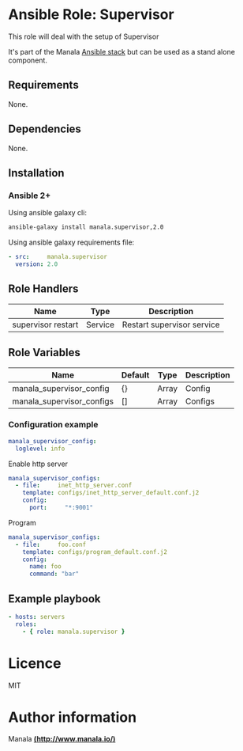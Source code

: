 # Ansible Role: Supervisor

This role will deal with the setup of Supervisor

It's part of the Manala <a href="http://www.manala.io" target="_blank">Ansible stack</a> but can be used as a stand alone component.

## Requirements

None.

## Dependencies

None.

## Installation

### Ansible 2+

Using ansible galaxy cli:

```bash
ansible-galaxy install manala.supervisor,2.0
```

Using ansible galaxy requirements file:

```yaml
- src:     manala.supervisor
  version: 2.0
```

## Role Handlers

|Name|Type|Description|
|----|----|-----------|
|supervisor restart|Service|Restart supervisor service

## Role Variables

|Name|Default|Type|Description|
|----|-------|----|-----------|
|manala_supervisor_config|{}|Array|Config
|manala_supervisor_configs|[]|Array|Configs

### Configuration example

```yaml
manala_supervisor_config:
  loglevel: info
```

Enable http server

```yaml
manala_supervisor_configs:
  - file:     inet_http_server.conf
    template: configs/inet_http_server_default.conf.j2
    config:
      port:     "*:9001"
```

Program

```yaml
manala_supervisor_configs:
  - file:     foo.conf
    template: configs/program_default.conf.j2
    config:
      name: foo
      command: "bar"
```

## Example playbook

```yaml
- hosts: servers
  roles:
    - { role: manala.supervisor }
```

# Licence

MIT

# Author information

Manala [**(http://www.manala.io/)**](http://www.manala.io)
